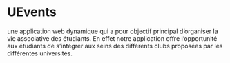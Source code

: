 # UEvents
 une application web dynamique qui a pour objectif principal d’organiser la vie associative des étudiants. En effet notre application offre l’opportunité aux étudiants de s’intégrer aux seins des différents clubs proposées par les différentes universités.
